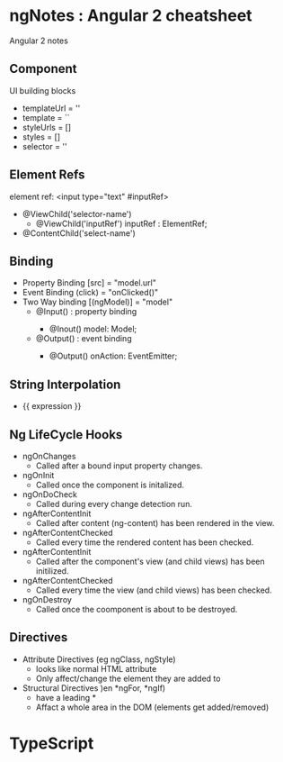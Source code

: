 # ngNotes : Angular 2 cheatsheet
Angular 2 notes

## Component
UI building blocks
- templateUrl = ''
- template = ``
- styleUrls = []
- styles = []
- selector = ''

## Element Refs
element ref: <input type="text" #inputRef>
- @ViewChild('selector-name')
  - @ViewChild('inputRef') inputRef : ElementRef;
- @ContentChild('select-name')

## Binding
- Property Binding  [src] = "model.url"
- Event Binding  (click) = "onClicked()"
- Two Way binding [(ngModel)] = "model"
  - @Input(<alias>)    : property binding
    - @Inout() model: Model;
  - @Output(<alias>)   : event binding
    - @Output() onAction: EventEmitter<T>;

## String Interpolation
- {{ expression }}

## Ng LifeCycle Hooks
- ngOnChanges 
    - Called after a bound input property changes.
- ngOnInit 
    - Called once the component is initalized.
- ngOnDoCheck 
    - Called during every change detection run.
- ngAfterContentInit 
    - Called after content (ng-content) has been rendered in the view.
- ngAfterContentChecked
    - Called every time the rendered content has been checked.
- ngAfterContentInit 
    - Called after the component's view (and child views) has been initilized.
- ngAfterContentChecked
    - Called every time the view (and child views) has been checked.
- ngOnDestroy     
    - Called once the coomponent is about to be destroyed.

## Directives
- Attribute Directives (eg ngClass, ngStyle)
  - looks like normal HTML attribute
  - Only affect/change the element they are added to
- Structural Directives )en *ngFor, *ngIf)
  - have a leading *
  - Affact a whole area in the DOM (elements get added/removed)

#
# TypeScript

